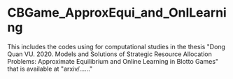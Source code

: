 # CBGame_ApproxEqui_and_OnlLearning

This includes the codes using for computational studies in the thesis "Dong Quan VU. 2020. Models and Solutions of Strategic Resource
Allocation Problems: Approximate Equilibrium and Online Learning in Blotto Games" that is available at "arxiv/......"


